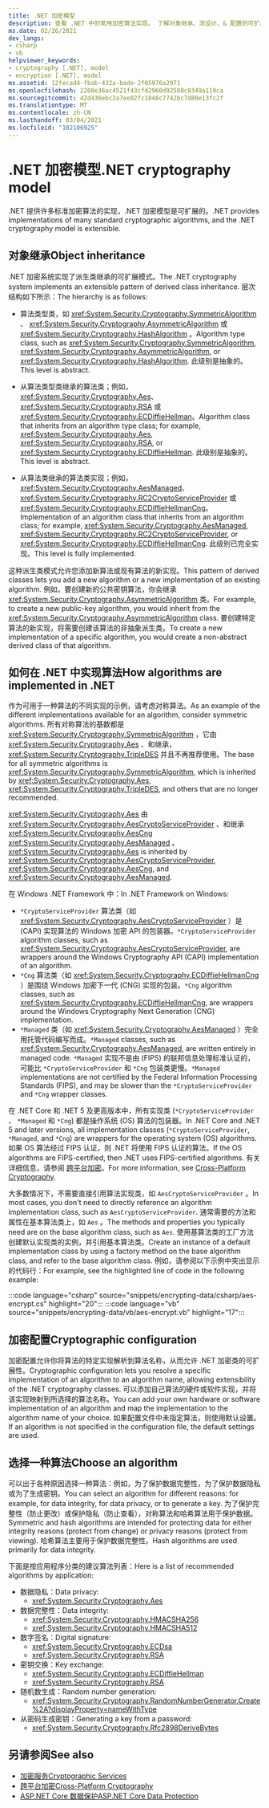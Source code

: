 ```yaml
---
title: .NET 加密模型
description: 查看 .NET 中的常用加密算法实现。 了解对象继承、流设计、& 配置的可扩展加密模型。
ms.date: 02/26/2021
dev_langs:
- csharp
- vb
helpviewer_keywords:
- cryptography [.NET], model
- encryption [.NET], model
ms.assetid: 12fecad4-fbab-432a-bade-2f05976a2971
ms.openlocfilehash: 2208e36ac4521f43cfd2960d92588c8349a119ca
ms.sourcegitcommit: 42d436ebc2a7ee02fc1848c7742bc7d80e13fc2f
ms.translationtype: MT
ms.contentlocale: zh-CN
ms.lasthandoff: 03/04/2021
ms.locfileid: "102106925"
---
```

# <a name="net-cryptography-model"></a><span data-ttu-id="2d57a-104">.NET 加密模型</span><span class="sxs-lookup"><span data-stu-id="2d57a-104">.NET cryptography model</span></span>

<span data-ttu-id="2d57a-105">.NET 提供许多标准加密算法的实现，.NET 加密模型是可扩展的。</span><span class="sxs-lookup"><span data-stu-id="2d57a-105">.NET provides implementations of many standard cryptographic algorithms, and the .NET cryptography model is extensible.</span></span>

## <a name="object-inheritance"></a><span data-ttu-id="2d57a-106">对象继承</span><span class="sxs-lookup"><span data-stu-id="2d57a-106">Object inheritance</span></span>

<span data-ttu-id="2d57a-107">.NET 加密系统实现了派生类继承的可扩展模式。</span><span class="sxs-lookup"><span data-stu-id="2d57a-107">The .NET cryptography system implements an extensible pattern of derived class inheritance.</span></span> <span data-ttu-id="2d57a-108">层次结构如下所示：</span><span class="sxs-lookup"><span data-stu-id="2d57a-108">The hierarchy is as follows:</span></span>

- <span data-ttu-id="2d57a-109">算法类型类，如 <xref:System.Security.Cryptography.SymmetricAlgorithm> 、  <xref:System.Security.Cryptography.AsymmetricAlgorithm> 或 <xref:System.Security.Cryptography.HashAlgorithm> 。</span><span class="sxs-lookup"><span data-stu-id="2d57a-109">Algorithm type class, such as <xref:System.Security.Cryptography.SymmetricAlgorithm>,  <xref:System.Security.Cryptography.AsymmetricAlgorithm>, or <xref:System.Security.Cryptography.HashAlgorithm>.</span></span> <span data-ttu-id="2d57a-110">此级别是抽象的。</span><span class="sxs-lookup"><span data-stu-id="2d57a-110">This level is abstract.</span></span>

- <span data-ttu-id="2d57a-111">从算法类型类继承的算法类；例如，<xref:System.Security.Cryptography.Aes>、<xref:System.Security.Cryptography.RSA> 或 <xref:System.Security.Cryptography.ECDiffieHellman>。</span><span class="sxs-lookup"><span data-stu-id="2d57a-111">Algorithm class that inherits from an algorithm type class; for example, <xref:System.Security.Cryptography.Aes>, <xref:System.Security.Cryptography.RSA>, or <xref:System.Security.Cryptography.ECDiffieHellman>.</span></span> <span data-ttu-id="2d57a-112">此级别是抽象的。</span><span class="sxs-lookup"><span data-stu-id="2d57a-112">This level is abstract.</span></span>

- <span data-ttu-id="2d57a-113">从算法类继承的算法类实现；例如，<xref:System.Security.Cryptography.AesManaged>、<xref:System.Security.Cryptography.RC2CryptoServiceProvider> 或 <xref:System.Security.Cryptography.ECDiffieHellmanCng>。</span><span class="sxs-lookup"><span data-stu-id="2d57a-113">Implementation of an algorithm class that inherits from an algorithm class; for example, <xref:System.Security.Cryptography.AesManaged>, <xref:System.Security.Cryptography.RC2CryptoServiceProvider>, or <xref:System.Security.Cryptography.ECDiffieHellmanCng>.</span></span> <span data-ttu-id="2d57a-114">此级别已完全实现。</span><span class="sxs-lookup"><span data-stu-id="2d57a-114">This level is fully implemented.</span></span>

<span data-ttu-id="2d57a-115">这种派生类模式允许您添加新算法或现有算法的新实现。</span><span class="sxs-lookup"><span data-stu-id="2d57a-115">This pattern of derived classes lets you add a new algorithm or a new implementation of an existing algorithm.</span></span> <span data-ttu-id="2d57a-116">例如，要创建新的公共密钥算法，你会继承 <xref:System.Security.Cryptography.AsymmetricAlgorithm> 类。</span><span class="sxs-lookup"><span data-stu-id="2d57a-116">For example, to create a new public-key algorithm, you would inherit from the <xref:System.Security.Cryptography.AsymmetricAlgorithm> class.</span></span> <span data-ttu-id="2d57a-117">要创建特定算法的新实现，将需要创建该算法的非抽象派生类。</span><span class="sxs-lookup"><span data-stu-id="2d57a-117">To create a new implementation of a specific algorithm, you would create a non-abstract derived class of that algorithm.</span></span>

## <a name="how-algorithms-are-implemented-in-net"></a><span data-ttu-id="2d57a-118">如何在 .NET 中实现算法</span><span class="sxs-lookup"><span data-stu-id="2d57a-118">How algorithms are implemented in .NET</span></span>

<span data-ttu-id="2d57a-119">作为可用于一种算法的不同实现的示例，请考虑对称算法。</span><span class="sxs-lookup"><span data-stu-id="2d57a-119">As an example of the different implementations available for an algorithm, consider symmetric algorithms.</span></span> <span data-ttu-id="2d57a-120">所有对称算法的基数都是 <xref:System.Security.Cryptography.SymmetricAlgorithm> ，它由 <xref:System.Security.Cryptography.Aes> 、和继承， <xref:System.Security.Cryptography.TripleDES> 并且不再推荐使用。</span><span class="sxs-lookup"><span data-stu-id="2d57a-120">The base for all symmetric algorithms is <xref:System.Security.Cryptography.SymmetricAlgorithm>, which is inherited by <xref:System.Security.Cryptography.Aes>, <xref:System.Security.Cryptography.TripleDES>, and others that are no longer recommended.</span></span>

<span data-ttu-id="2d57a-121"><xref:System.Security.Cryptography.Aes> 由 <xref:System.Security.Cryptography.AesCryptoServiceProvider> 、和继承 <xref:System.Security.Cryptography.AesCng> <xref:System.Security.Cryptography.AesManaged> 。</span><span class="sxs-lookup"><span data-stu-id="2d57a-121"><xref:System.Security.Cryptography.Aes> is inherited by <xref:System.Security.Cryptography.AesCryptoServiceProvider>, <xref:System.Security.Cryptography.AesCng>, and <xref:System.Security.Cryptography.AesManaged>.</span></span>

<span data-ttu-id="2d57a-122">在 Windows .NET Framework 中：</span><span class="sxs-lookup"><span data-stu-id="2d57a-122">In .NET Framework on Windows:</span></span>

* <span data-ttu-id="2d57a-123">`*CryptoServiceProvider` 算法类（如 <xref:System.Security.Cryptography.AesCryptoServiceProvider> ）是 (CAPI) 实现算法的 Windows 加密 API 的包装器。</span><span class="sxs-lookup"><span data-stu-id="2d57a-123">`*CryptoServiceProvider` algorithm classes, such as <xref:System.Security.Cryptography.AesCryptoServiceProvider>, are wrappers around the Windows Cryptography API (CAPI) implementation of an algorithm.</span></span>
* <span data-ttu-id="2d57a-124">`*Cng` 算法类（如 <xref:System.Security.Cryptography.ECDiffieHellmanCng> ）是围绕 Windows 加密下一代 (CNG) 实现的包装。</span><span class="sxs-lookup"><span data-stu-id="2d57a-124">`*Cng` algorithm classes, such as <xref:System.Security.Cryptography.ECDiffieHellmanCng>, are wrappers around the Windows Cryptography Next Generation (CNG) implementation.</span></span>
* <span data-ttu-id="2d57a-125">`*Managed` 类（如 <xref:System.Security.Cryptography.AesManaged> ）完全用托管代码编写而成。</span><span class="sxs-lookup"><span data-stu-id="2d57a-125">`*Managed` classes, such as <xref:System.Security.Cryptography.AesManaged>, are written entirely in managed code.</span></span> <span data-ttu-id="2d57a-126">`*Managed` 实现不是由 (FIPS) 的联邦信息处理标准认证的，可能比 `*CryptoServiceProvider` 和 `*Cng` 包装类更慢。</span><span class="sxs-lookup"><span data-stu-id="2d57a-126">`*Managed` implementations are not certified by the Federal Information Processing Standards (FIPS), and may be slower than the `*CryptoServiceProvider` and `*Cng` wrapper classes.</span></span>

<span data-ttu-id="2d57a-127">在 .NET Core 和 .NET 5 及更高版本中，所有实现类 (`*CryptoServiceProvider` 、 `*Managed` 和 `*Cng`) 都是操作系统 (OS) 算法的包装器。</span><span class="sxs-lookup"><span data-stu-id="2d57a-127">In .NET Core and .NET 5 and later versions, all implementation classes (`*CryptoServiceProvider`, `*Managed`, and `*Cng`) are wrappers for the operating system (OS) algorithms.</span></span> <span data-ttu-id="2d57a-128">如果 OS 算法经过 FIPS 认证，则 .NET 将使用 FIPS 认证的算法。</span><span class="sxs-lookup"><span data-stu-id="2d57a-128">If the OS algorithms are FIPS-certified, then .NET uses FIPS-certified algorithms.</span></span> <span data-ttu-id="2d57a-129">有关详细信息，请参阅 [跨平台加密](cross-platform-cryptography.md)。</span><span class="sxs-lookup"><span data-stu-id="2d57a-129">For more information, see [Cross-Platform Cryptography](cross-platform-cryptography.md).</span></span>

<span data-ttu-id="2d57a-130">大多数情况下，不需要直接引用算法实现类，如 `AesCryptoServiceProvider` 。</span><span class="sxs-lookup"><span data-stu-id="2d57a-130">In most cases, you don't need to directly reference an algorithm implementation class, such as `AesCryptoServiceProvider`.</span></span> <span data-ttu-id="2d57a-131">通常需要的方法和属性在基本算法类上，如 `Aes` 。</span><span class="sxs-lookup"><span data-stu-id="2d57a-131">The methods and properties you typically need are on the base algorithm class, such as `Aes`.</span></span> <span data-ttu-id="2d57a-132">使用基算法类的工厂方法创建默认实现类的实例，并引用基本算法类。</span><span class="sxs-lookup"><span data-stu-id="2d57a-132">Create an instance of a default implementation class by using a factory method on the base algorithm class, and refer to the base algorithm class.</span></span> <span data-ttu-id="2d57a-133">例如，请参阅以下示例中突出显示的代码行：</span><span class="sxs-lookup"><span data-stu-id="2d57a-133">For example, see the highlighted line of code in the following example:</span></span>

:::code language="csharp" source="snippets/encrypting-data/csharp/aes-encrypt.cs" highlight="20":::
:::code language="vb" source="snippets/encrypting-data/vb/aes-encrypt.vb" highlight="17":::

## <a name="cryptographic-configuration"></a><span data-ttu-id="2d57a-134">加密配置</span><span class="sxs-lookup"><span data-stu-id="2d57a-134">Cryptographic configuration</span></span>

<span data-ttu-id="2d57a-135">加密配置允许你将算法的特定实现解析到算法名称，从而允许 .NET 加密类的可扩展性。</span><span class="sxs-lookup"><span data-stu-id="2d57a-135">Cryptographic configuration lets you resolve a specific implementation of an algorithm to an algorithm name, allowing extensibility of the .NET cryptography classes.</span></span> <span data-ttu-id="2d57a-136">可以添加自己算法的硬件或软件实现，并将该实现映射到所选择的算法名称。</span><span class="sxs-lookup"><span data-stu-id="2d57a-136">You can add your own hardware or software implementation of an algorithm and map the implementation to the algorithm name of your choice.</span></span> <span data-ttu-id="2d57a-137">如果配置文件中未指定算法，则使用默认设置。</span><span class="sxs-lookup"><span data-stu-id="2d57a-137">If an algorithm is not specified in the configuration file, the default settings are used.</span></span>

## <a name="choose-an-algorithm"></a><span data-ttu-id="2d57a-138">选择一种算法</span><span class="sxs-lookup"><span data-stu-id="2d57a-138">Choose an algorithm</span></span>

<span data-ttu-id="2d57a-139">可以出于各种原因选择一种算法：例如，为了保护数据完整性，为了保护数据隐私或为了生成密钥。</span><span class="sxs-lookup"><span data-stu-id="2d57a-139">You can select an algorithm for different reasons: for example, for data integrity, for data privacy, or to generate a key.</span></span> <span data-ttu-id="2d57a-140">为了保护完整性（防止更改）或保护隐私（防止查看），对称算法和哈希算法用于保护数据。</span><span class="sxs-lookup"><span data-stu-id="2d57a-140">Symmetric and hash algorithms are intended for protecting data for either integrity reasons (protect from change) or privacy reasons (protect from viewing).</span></span> <span data-ttu-id="2d57a-141">哈希算法主要用于保护数据完整性。</span><span class="sxs-lookup"><span data-stu-id="2d57a-141">Hash algorithms are used primarily for data integrity.</span></span>

<span data-ttu-id="2d57a-142">下面是按应用程序分类的建议算法列表：</span><span class="sxs-lookup"><span data-stu-id="2d57a-142">Here is a list of recommended algorithms by application:</span></span>

- <span data-ttu-id="2d57a-143">数据隐私：</span><span class="sxs-lookup"><span data-stu-id="2d57a-143">Data privacy:</span></span>
  - <xref:System.Security.Cryptography.Aes>
- <span data-ttu-id="2d57a-144">数据完整性：</span><span class="sxs-lookup"><span data-stu-id="2d57a-144">Data integrity:</span></span>
  - <xref:System.Security.Cryptography.HMACSHA256>
  - <xref:System.Security.Cryptography.HMACSHA512>
- <span data-ttu-id="2d57a-145">数字签名：</span><span class="sxs-lookup"><span data-stu-id="2d57a-145">Digital signature:</span></span>
  - <xref:System.Security.Cryptography.ECDsa>
  - <xref:System.Security.Cryptography.RSA>
- <span data-ttu-id="2d57a-146">密钥交换：</span><span class="sxs-lookup"><span data-stu-id="2d57a-146">Key exchange:</span></span>
  - <xref:System.Security.Cryptography.ECDiffieHellman>
  - <xref:System.Security.Cryptography.RSA>
- <span data-ttu-id="2d57a-147">随机数生成：</span><span class="sxs-lookup"><span data-stu-id="2d57a-147">Random number generation:</span></span>
  - <xref:System.Security.Cryptography.RandomNumberGenerator.Create%2A?displayProperty=nameWithType>
- <span data-ttu-id="2d57a-148">从密码生成密钥：</span><span class="sxs-lookup"><span data-stu-id="2d57a-148">Generating a key from a password:</span></span>
  - <xref:System.Security.Cryptography.Rfc2898DeriveBytes>

## <a name="see-also"></a><span data-ttu-id="2d57a-149">另请参阅</span><span class="sxs-lookup"><span data-stu-id="2d57a-149">See also</span></span>

- [<span data-ttu-id="2d57a-150">加密服务</span><span class="sxs-lookup"><span data-stu-id="2d57a-150">Cryptographic Services</span></span>](cryptographic-services.md)
- [<span data-ttu-id="2d57a-151">跨平台加密</span><span class="sxs-lookup"><span data-stu-id="2d57a-151">Cross-Platform Cryptography</span></span>](cross-platform-cryptography.md)
- [<span data-ttu-id="2d57a-152">ASP.NET Core 数据保护</span><span class="sxs-lookup"><span data-stu-id="2d57a-152">ASP.NET Core Data Protection</span></span>](/aspnet/core/security/data-protection/introduction)
